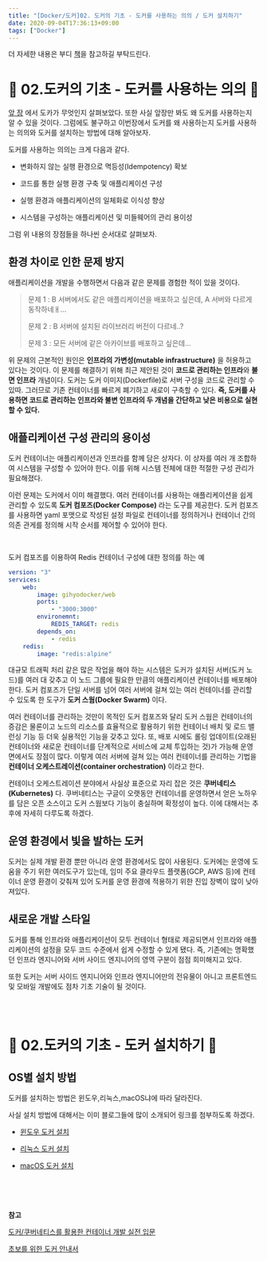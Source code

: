 ```yaml
---
title: "[Docker/도커]02. 도커의 기초 - 도커를 사용하는 의의 / 도커 설치하기"
date: 2020-09-04T17:36:13+09:00
tags: ["Docker"]
---
```


더 자세한 내용은 부디 [책](http://www.yes24.com/Product/Goods/70893433)을 참고하길 부탁드린다.

# 🐳 02.도커의 기초 - 도커를 사용하는 의의 🐳

[앞 장](http://blog.cmstown.com/2020/09/docker_01/) 에서 도카가 무엇인지 살펴보았다. 또한 사실 앞장만 봐도 왜 도커를 사용하는지 알 수 있을 것이다. 그럼에도 불구하고 이번장에서 도커를 왜 사용하는지 도커를 사용하는 의의와 도커를 설치하는 방법에 대해 알아보자.

도커를 사용하는 의의는 크게 다음과 같다.

- 변화하지 않는 실행 환경으로 멱등성(Idempotency) 확보

- 코드를 통한 실행 환경 구축 및 애플리케이션 구성

- 실행 환경과 애플리케이션의 일체화로 이식성 향상

- 시스템을 구성하는 애플리케이션 및 미들웨어의 관리 용이성

그럼 위 내용의 장점들을 하나씬 순서대로 살펴보자.


## 환경 차이로 인한 문제 방지

애플리케이션을 개발을 수행하면서 다음과 같은 문제를 경험한 적이 있을 것이다.

> 문제 1 : B 서버에서도 같은 애플리케이션을 배포하고 싶은데, A 서버와 다르게 동작하네ㅐ...
>
> 문제 2 : B 서버에 설치된 라이브러리 버전이 다르네..?
>
> 문제 3 : 모든 서버에 같은 아카이브를 배포하고 싶은데...

위 문제의 근본적인 원인은 **인프라의 가변성(mutable infrastructure)** 을 허용하고 있다는 것이다. 이 문제를 해결하기 위해 최근 제안된 것이 **코드로 관리하는 인프라**와 **불면 인프라** 개념이다. 도커는 도커 이미지(Dockerfile)로 서버 구성을 코드로 관리할 수 있따. 그러므로 기존 컨테이너를 빠르게 폐기하고 새로이 구축할 수 있다. **즉, 도커를 사용하면 코드로 관리하는 인프라와 불변 인프라의 두 개념을 간단하고 낮은 비용으로 실현할 수 있다.**

## 애플리케이션 구성 관리의 용이성

도커 컨테이너는 애플리케이션과 인프라를 함께 담은 상자다. 이 상자를 여러 개 조합하여 시스템을 구성할 수 있어야 한다. 이를 위해 시스템 전체에 대한 적절한 구성 관리가 필요해졌다.

이런 문제는 도커에서 이미 해결했다. 여러 컨테이너를 사용하는 애플리케이션을 쉽게 관리할 수 있도록 **도커 컴포즈(Docker Compose)** 라는 도구를 제공한다. 도커 컴포즈를 사용하면 yaml 포맷으로 작성된 설정 파일로 컨테이너를 정의하거나 컨테이너 간의 의존 관게를 정의해 시작 순서를 제어할 수 있어야 한다.

<br>

도커 컴포즈를 이용하여 Redis 컨테이너 구성에 대한 정의를 하는 예

~~~yaml
version: "3"
services:
    web:
        image: gihyodocker/web
        ports:
            - "3000:3000"
        environemnt:
            REDIS_TARGET: redis
        depends_on:
            - redis
    redis:
        image: "redis:alpine"
~~~

대규모 트래픽 처리 같은 많은 작업을 해야 하는 시스템은 도커가 설치된 서버(도커 노드)를 여러 대 갖추고 이 노드 그룹에 필요한 만큼의 애플리케이션 컨테이너를 배포해야 한다. 도커 컴포즈가 단일 서버를 넘어 여러 서버에 걸쳐 있는 여러 컨테이너를 관리할 수 있도록 한 도구가 **도커 스웜(Docker Swarm)** 이다.

여러 컨테이너를 관리하는 것만이 목적인 도커 컴포즈와 달리 도커 스웜은 컨테이너의 증감은 물론이고 노드의 리소스를 효율적으로 활용하기 위한 컨테이너 배치 및 로드 밸런싱 기능 등 더욱 실용적인 기능을 갖추고 있다. 또, 배포 시에도 롤링 업데이트(오래된 컨테이너와 새로운 컨테이너를 단계적으로 서비스에 교체 투입하는 것)가 가능해 운영 면에서도 장점이 많다. 이렇게 여러 서버에 걸쳐 있는 여러 컨테이너를 관리하는 기법을 **컨테이너 오케스트레이션(container orchestration)** 이라고 한다.

컨테이너 오케스트레이션 분야에서 사실상 표준으로 자리 잡은 것은 **쿠버네티스(Kubernetes)** 다. 쿠버네티스는 구글이 오랫동안 컨테이너를 운영하면서 얻은 노하우를 담은 오픈 소스이고 도커 스웜보다 기능이 충실하며 확정성이 높다. 이에 대해서는 추후에 자세히 다루도록 하겠다.

## 운영 환경에서 빛을 발하는 도커

도커는 실제 개발 환경 뿐만 아니라 운영 환경에서도 많이 사용된다. 도커에는 운영에 도움을 주기 위한 여러도구가 있는데, 임미 주요 클라우드 플랫폼(GCP, AWS 등)에 컨테이너 운영 환경이 갖춰져 있어 도커를 운영 환경에 적용하기 위한 진입 장벽이 많이 낮아져있다.

## 새로운 개발 스타일

도커를 통해 인프라와 애플리케이션이 모두 컨테이너 형태로 제공되면서 인프라와 애플리케이션의 설정을 모두 코드 수준에서 쉽게 수정할 수 있게 됐다. 즉, 기존에는 명확했던 인프라 엔지니어와 서버 사이드 엔지니어의 영역 구분이 점점 희미해지고 있다.

또한 도커는 서버 사이드 엔지니어와 인프라 엔지니어만의 전유물이 아니고 프론트엔드 및 모바일 개발에도 점차 기초 기술이 될 것이다.

<br><br>

# 🐳 02.도커의 기초 - 도커 설치하기 🐳

## OS별 설치 방법

도커를 설치하는 방법은 윈도우,리눅스,macOS냐에 따라 달라진다.

사실 설치 방법에 대해서는 이미 블로그들에 많이 소개되어 링크를 첨부하도록 하겠다.

- [윈도우 도커 설치](https://goddaehee.tistory.com/251)

- [리눅스 도커 설치](https://medium.com/@elastic7327/%EB%A6%AC%EB%88%85%EC%8A%A4-%EC%9A%B0%EB%B6%84%ED%88%AC-centos-%EC%97%90-1%EB%B6%84%EB%A7%8C%EC%97%90-%EB%8F%84%EC%BB%A4%EB%A5%BC-%EC%84%A4%EC%B9%98%ED%95%98%EB%8A%94-%EB%B0%A9%EB%B2%95-how-to-install-a-docker-on-linux-ubuntu-centos-in-one-minute-d4fb1718e66d)

- [macOS 도커 설치](https://daeson.tistory.com/290)

<br><br><br>

**참고**

[도커/쿠버네티스를 활용한 컨테이너 개발 실전 입문](http://www.yes24.com/Product/Goods/70893433)

[초보를 위한 도커 안내서](https://subicura.com/2017/01/19/docker-guide-for-beginners-1.html)